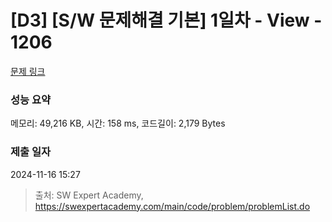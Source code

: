 # [D3] [S/W 문제해결 기본] 1일차 - View - 1206 

[문제 링크](https://swexpertacademy.com/main/code/problem/problemDetail.do?contestProbId=AV134DPqAA8CFAYh) 

### 성능 요약

메모리: 49,216 KB, 시간: 158 ms, 코드길이: 2,179 Bytes

### 제출 일자

2024-11-16 15:27



> 출처: SW Expert Academy, https://swexpertacademy.com/main/code/problem/problemList.do